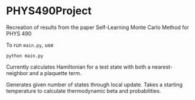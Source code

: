# PHYS490Project
Recreation of results from the paper Self-Learning Monte Carlo Method for PHYS 490

To run `main.py`, use
```
python main.py
```

Currently calculates Hamiltonian for a test state with both a nearest-neighbor and a plaquette term.

Generates given number of states through local update. Takes a starting temperature to calculate thermodynamic beta and probabilities.

